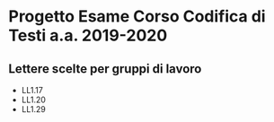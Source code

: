 # Progetto Esame Corso Codifica di Testi a.a. 2019-2020

## Lettere scelte per gruppi di lavoro

* LL1.17
* LL1.20
* LL1.29
